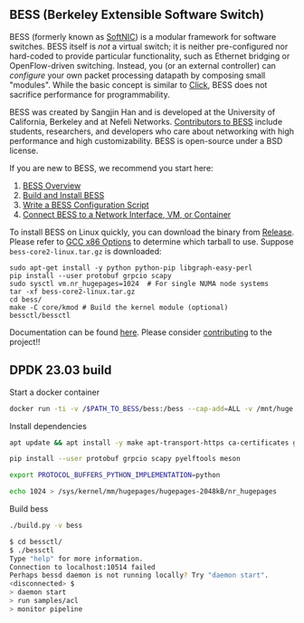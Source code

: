 ## BESS (Berkeley Extensible Software Switch)

BESS (formerly known as [SoftNIC](https://www2.eecs.berkeley.edu/Pubs/TechRpts/2015/EECS-2015-155.html)) is a modular framework for software switches. BESS itself is *not* a virtual switch; it is neither pre-configured nor hard-coded to provide particular functionality, such as Ethernet bridging or OpenFlow-driven switching. Instead, you (or an external controller) can *configure* your own packet processing datapath by composing small "modules". While the basic concept is similar to [Click](http://read.cs.ucla.edu/click/click), BESS does not sacrifice performance for programmability.

BESS was created by Sangjin Han and is developed at the University of California, Berkeley and at Nefeli Networks. [Contributors to BESS](https://github.com/omec-project/bess/blob/master/CONTRIBUTING.md) include students, researchers, and developers who care about networking with high performance and high customizability. BESS is open-source under a BSD license.

If you are new to BESS, we recommend you start here:

1. [BESS Overview](https://github.com/omec-project/bess/wiki/BESS-Overview)
2. [Build and Install BESS](https://github.com/omec-project/bess/wiki/Build-and-Install-BESS)
3. [Write a BESS Configuration Script](https://github.com/omec-project/bess/wiki/Writing-a-BESS-Configuration-Script)
4. [Connect BESS to a Network Interface, VM, or Container](https://github.com/omec-project/bess/wiki/Hooking-up-BESS-Ports)

To install BESS on Linux quickly, you can download the binary from [Release](https://github.com/omec-project/bess/releases/latest). Please refer to [GCC x86 Options](https://gcc.gnu.org/onlinedocs/gcc/x86-Options.html) to determine which tarball to use. Suppose `bess-core2-linux.tar.gz` is downloaded:

    sudo apt-get install -y python python-pip libgraph-easy-perl
    pip install --user protobuf grpcio scapy
    sudo sysctl vm.nr_hugepages=1024  # For single NUMA node systems
    tar -xf bess-core2-linux.tar.gz
    cd bess/
    make -C core/kmod # Build the kernel module (optional)
    bessctl/bessctl

Documentation can be found [here](https://github.com/omec-project/bess/wiki/). Please consider [contributing](https://github.com/omec-project/bess/wiki/How-to-Contribute) to the project!!


## DPDK 23.03 build

Start a docker container

```bash
docker run -ti -v /$PATH_TO_BESS/bess:/bess --cap-add=ALL -v /mnt/huge:/mnt/huge -v /sys/bus/pci/devices:/sys/bus/pci/devices -v /sys/devices/system/node:/sys/devices/system/node -v /lib/modules:/lib/modules -v /dev:/dev  ubuntu:22.04
```

Install dependencies

```bash
apt update && apt install -y make apt-transport-https ca-certificates g++ make pkg-config libunwind8-dev liblzma-dev zlib1g-dev libpcap-dev libssl-dev libnuma-dev git libgflags-dev libgoogle-glog-dev libgraph-easy-perl libgtest-dev libgrpc++-dev libprotobuf-dev libc-ares-dev libbenchmark-dev libgtest-dev protobuf-compiler-grpc python3-scapy python3-pip python3 meson python3-pyelftools curl build-essential libbsd-dev libelf-dev libjson-c-dev libnl-3-dev libnl-cli-3-dev libnuma-dev libpcap-dev meson pkg-config libbpf-dev gcc-multilib clang llvm lld m4 vim wget

pip install --user protobuf grpcio scapy pyelftools meson

export PROTOCOL_BUFFERS_PYTHON_IMPLEMENTATION=python

echo 1024 > /sys/kernel/mm/hugepages/hugepages-2048kB/nr_hugepages
```

Build bess

```bash
./build.py -v bess

$ cd bessctl/
$ ./bessctl
Type "help" for more information.
Connection to localhost:10514 failed
Perhaps bessd daemon is not running locally? Try "daemon start".
<disconnected> $
> daemon start
> run samples/acl
> monitor pipeline
```
